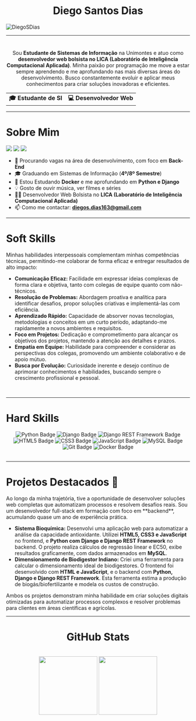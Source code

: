 <div align="center">
    <h1>Diego Santos Dias</h1>
</div>
    
<p align="left"> <img src="https://komarev.com/ghpvc/?username=DiegoSDias&label=Profile%20views&color=0e75b6&style=flat" alt="DiegoSDias" /> </p>

---
#
<p align="center">Sou <b>Estudante de Sistemas de Informação</b> na Unimontes e atuo como <b>desenvolvedor web bolsista no LICA (Laboratório de Inteligência Computacional Aplicada)</b>. Minha paixão por programação me move a estar sempre aprendendo e me aprofundando nas mais diversas áreas do desenvolvimento. Busco constantemente evoluir e aplicar meus conhecimentos para criar soluções inovadoras e eficientes.</p>

<div align="center">
    <table>
        <tr>
            <td><b>🎓 Estudante de SI</b></td>
            <td><b>💻 Desenvolvedor Web</b></td>
        </tr>
    </table>
</div>

---
# Sobre Mim    
<div align="left">    
    <a href="https://www.instagram.com/diego.s_dias/" target="_blank"><img src="https://img.shields.io/badge/-Instagram-E4405F?style=for-the-badge&logo=instagram&logoColor=white" target="_blank"></a>
    <a href = "mailto:diegos.dias163@gmail.com"><img src="https://img.shields.io/badge/-Gmail-EA4335?style=for-the-badge&logo=gmail&logoColor=white" target="_blank"></a>
    <a href="https://www.linkedin.com/in/diego-dias-8992422b5/" target="_blank"><img src="https://img.shields.io/badge/-LinkedIn-0A66C2?style=for-the-badge&logo=linkedin&logoColor=white" target="_blank"></a>    
</div>

- 🔭 Procurando vagas na área de desenvolvimento, com foco em **Back-End**
- 🎓 Graduando em Sistemas de Informação (**4º/8º Semestre**)
- 🌱 Estou Estudando **Docker** e me aprofundando em **Python e Django**
- 💡 Gosto de ouvir música, ver filmes e séries
- 💪🏻 Desenvolvedor Web Bolsista no **LICA (Laboratório de Inteligência Computacional Aplicada)**
- 📫 Como me contactar: **diegos.dias163@gmail.com**

---
# Soft Skills

Minhas habilidades interpessoais complementam minhas competências técnicas, permitindo-me colaborar de forma eficaz e entregar resultados de alto impacto:

* **Comunicação Eficaz:** Facilidade em expressar ideias complexas de forma clara e objetiva, tanto com colegas de equipe quanto com não-técnicos.
* **Resolução de Problemas:** Abordagem proativa e analítica para identificar desafios, propor soluções criativas e implementá-las com eficiência.
* **Aprendizado Rápido:** Capacidade de absorver novas tecnologias, metodologias e conceitos em um curto período, adaptando-me rapidamente a novos ambientes e requisitos.
* **Foco em Projetos:** Dedicação e comprometimento para alcançar os objetivos dos projetos, mantendo a atenção aos detalhes e prazos.
* **Empatia em Equipe:** Habilidade para compreender e considerar as perspectivas dos colegas, promovendo um ambiente colaborativo e de apoio mútuo.
* **Busca por Evolução:** Curiosidade inerente e desejo contínuo de aprimorar conhecimentos e habilidades, buscando sempre o crescimento profissional e pessoal.

<br>

---

# Hard Skills    

<div align="center">
    <img alt="Python Badge" src="https://img.shields.io/badge/Python-3776AB?style=for-the-badge&logo=python&logoColor=white">
    <img alt="Django Badge" src="https://img.shields.io/badge/Django-092E20?style=for-the-badge&logo=django&logoColor=white">
    <img alt="Django REST Framework Badge" src="https://img.shields.io/badge/Django%20REST%20Framework-092E20?style=for-the-badge&logo=django&logoColor=white">
    <img alt="HTML5 Badge" src="https://img.shields.io/badge/HTML5-E34F26?style=for-the-badge&logo=html5&logoColor=white">
    <img alt="CSS3 Badge" src="https://img.shields.io/badge/CSS3-1572B6?style=for-the-badge&logo=css3&logoColor=white">
    <img alt="JavaScript Badge" src="https://img.shields.io/badge/JavaScript-F7DF1E?style=for-the-badge&logo=javascript&logoColor=black">
    <img alt="MySQL Badge" src="https://img.shields.io/badge/MySQL-4479A1?style=for-the-badge&logo=mysql&logoColor=white">
    <img alt="Git Badge" src="https://img.shields.io/badge/Git-F05032?style=for-the-badge&logo=git&logoColor=white">
    <img alt="Docker Badge" src="https://img.shields.io/badge/Docker-2496ED?style=for-the-badge&logo=docker&logoColor=white">
</div>

<br>

---

# Projetos Destacados 🚀

<p>Ao longo da minha trajetória, tive a oportunidade de desenvolver soluções web completas que automatizam processos e resolvem desafios reais. Sou um desenvolvedor full-stack em formação com foco em **backend**, acumulando quase um ano de experiência prática.</p>

-   **Sistema Bioquímica:** Desenvolvi uma aplicação web para automatizar a análise da capacidade antioxidante. Utilizei **HTML5, CSS3 e JavaScript** no frontend, e **Python com Django e Django REST Framework** no backend. O projeto realiza cálculos de regressão linear e EC50, exibe resultados graficamente, com dados armazenados em **MySQL**.
-   **Dimensionamento de Biodigestor Indiano:** Criei uma ferramenta para calcular o dimensionamento ideal de biodigestores. O frontend foi desenvolvido com **HTML e JavaScript**, e o backend com **Python, Django e Django REST Framework**. Esta ferramenta estima a produção de biogás/biofertilizante e modela os custos de construção.

<p>Ambos os projetos demonstram minha habilidade em criar soluções digitais otimizadas para automatizar processos complexos e resolver problemas para clientes em áreas científicas e agrícolas.</p>

---


<div style="text-align: center;" align="center">
    <h1>GitHub Stats</h1>
    <br>
    <img height="160em" src="https://github-readme-stats.vercel.app/api?username=DiegoSDias&hide_title=true&theme=moltack&show_icons=true&include_all_commits=false&locale=pt-br"/>
    <img height="160em" src="https://github-readme-mwendwa.vercel.app/api/top-langs/?username=DiegoSDias&layout=compact&count_private=true&theme=moltack&locale=pt-br"/>
</div>

